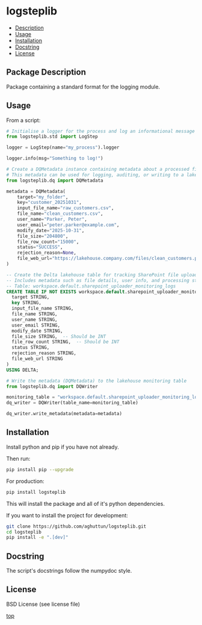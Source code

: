 # logsteplib

- [Description](#package-description)
- [Usage](#usage)
- [Installation](#installation)
- [Docstring](#docstring)
- [License](#license)

## Package Description

Package containing a standard format for the logging module.

## Usage

From a script:

```python
# Initialise a logger for the process and log an informational message
from logsteplib.std import LogStep

logger = LogStep(name="my_process").logger

logger.info(msg="Something to log!")
```

```python
# Create a DQMetadata instance containing metadata about a processed file
# This metadata can be used for logging, auditing, or writing to a lakehouse table
from logsteplib.dq import DQMetadata

metadata = DQMetadata(
    target="my_folder",
    key="customer_20251031",
    input_file_name="raw_customers.csv",
    file_name="clean_customers.csv",
    user_name="Parker, Peter",
    user_email="peter.parker@example.com",
    modify_date="2025-10-31",
    file_size="204800",
    file_row_count="15000",
    status="SUCCESS",
    rejection_reason=None,
    file_web_url="https://lakehouse.company.com/files/clean_customers.parquet"
)
```

```sql
-- Create the Delta lakehouse table for tracking SharePoint file uploads
-- Includes metadata such as file details, user info, and processing status
-- Table: workspace.default.sharepoint_uploader_monitoring_logs
CREATE TABLE IF NOT EXISTS workspace.default.sharepoint_uploader_monitoring_logs (
  target STRING,
  key STRING,
  input_file_name STRING,
  file_name STRING,
  user_name STRING,
  user_email STRING,
  modify_date STRING,
  file_size STRING,  -- Should be INT
  file_row_count STRING,  -- Should be INT
  status STRING,
  rejection_reason STRING,
  file_web_url STRING
)
USING DELTA;
```

```python
# Write the metadata (DQMetadata) to the lakehouse monitoring table
from logsteplib.dq import DQWriter

monitoring_table = "workspace.default.sharepoint_uploader_monitoring_logs"
dq_writer = DQWriter(table_name=monitoring_table)

dq_writer.write_metadata(metadata=metadata)
```

## Installation

Install python and pip if you have not already.

Then run:

```bash
pip install pip --upgrade
```

For production:

```bash
pip install logsteplib
```

This will install the package and all of it's python dependencies.

If you want to install the project for development:

```bash
git clone https://github.com/aghuttun/logsteplib.git
cd logsteplib
pip install -e ".[dev]"
```

## Docstring

The script's docstrings follow the numpydoc style.

## License

BSD License (see license file)

[top](#logsteplib)
